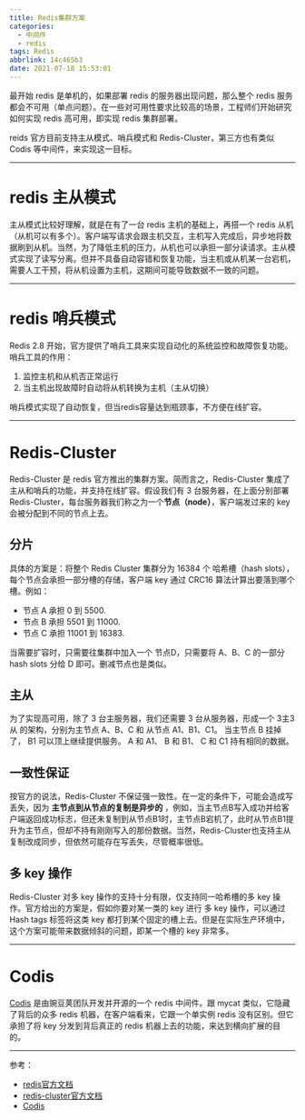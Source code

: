 ```yaml
---
title: Redis集群方案
categories:
  - 中间件
  - redis
tags: Redis
abbrlink: 14c465b3
date: 2021-07-18 15:53:01
---
```


最开始 redis 是单机的，如果部署 redis 的服务器出现问题，那么整个 redis 服务都会不可用（单点问题）。在一些对可用性要求比较高的场景，工程师们开始研究如何实现 redis 高可用，即实现 redis 集群部署。

reids 官方目前支持主从模式、哨兵模式和 Redis-Cluster，第三方也有类似 Codis 等中间件，来实现这一目标。

---

<!-- more -->

# redis 主从模式

主从模式比较好理解，就是在有了一台 redis 主机的基础上，再搭一个 redis 从机（从机可以有多个）。客户端写请求会跟主机交互，主机写入完成后，异步地将数据刷到从机。当然，为了降低主机的压力，从机也可以承担一部分读请求。主从模式实现了读写分离。但并不具备自动容错和恢复功能，当主机或从机某一台宕机，需要人工干预，将从机设置为主机，这期间可能导致数据不一致的问题。

---

# redis 哨兵模式

Redis 2.8 开始，官方提供了哨兵工具来实现自动化的系统监控和故障恢复功能。哨兵工具的作用：

1. 监控主机和从机否正常运行
2. 当主机出现故障时自动将从机转换为主机（主从切换）

哨兵模式实现了自动恢复，但当redis容量达到瓶颈事，不方便在线扩容。

---

# Redis-Cluster

Redis-Cluster 是 redis 官方推出的集群方案。简而言之，Redis-Cluster 集成了主从和哨兵的功能，并支持在线扩容。假设我们有 3 台服务器，在上面分别部署 Redis-Cluster，每台服务器我们称之为一个**节点（node）**，客户端发过来的 key 会被分配到不同的节点上去。

## 分片

具体的方案是：将整个 Redis Cluster 集群分为 16384 个 哈希槽（hash slots），每个节点会承担一部分槽的存储，客户端 key 通过 CRC16 算法计算出要落到哪个槽。例如：

- 节点 A 承担 0 到 5500.
- 节点 B 承担 5501 到 11000.
- 节点 C 承担 11001 到 16383.

当需要扩容时，只需要往集群中加入一个 节点D，只需要将 A、B、C 的一部分 hash slots 分给 D 即可。删减节点也是类似。

## 主从

为了实现高可用，除了 3 台主服务器，我们还需要 3 台从服务器，形成一个 3主3从 的架构，分别为主节点 A、B、C 和 从节点 A1、B1、C1。 当主节点 B 挂掉了， B1 可以顶上继续提供服务。 A 和 A1、 B 和 B1、 C 和 C1 持有相同的数据。

## 一致性保证

按官方的说法，Redis-Cluster 不保证强一致性。在一定的条件下，可能会造成写丢失，因为 **主节点到从节点的复制是异步的** ，例如，当主节点B写入成功并给客户端返回成功标志，但还未复制到从节点B1时，主节点B宕机了，此时从节点B1提升为主节点，但却不持有刚刚写入的那份数据。当然，Redis-Cluster也支持主从复制改成同步，但依然可能存在写丢失，尽管概率很低。

## 多 key 操作

Redis-Cluster 对多 key 操作的支持十分有限，仅支持同一哈希槽的多 key 操作。官方给出的方案是，假如你要对某一类的 key 进行 多 key 操作，可以通过 Hash tags 标签将这类 key 都打到某个固定的槽上去。但是在实际生产环境中，这个方案可能带来数据倾斜的问题，即某一个槽的 key 非常多。

---

# Codis

[Codis](https://github.com/CodisLabs/codis) 是由豌豆荚团队开发并开源的一个 redis 中间件。跟 mycat 类似，它隐藏了背后的众多 redis 机器，在客户端看来，它跟一个单实例 redis 没有区别。但它承担了将 key 分发到背后真正的 redis 机器上去的功能，来达到横向扩展的目的。

---

参考：

- [redis官方文档](https://redis.io/)
- [redis-cluster官方文档](https://redis.io/topics/cluster-tutorial)
- [Codis](https://github.com/CodisLabs/codis)